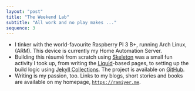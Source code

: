 ```yaml
---
layout: "post"
title: "The Weekend Lab"
subtitle: "All work and no play makes ..."
sequence: 3
---
```


- I tinker with the world-favourite Raspberry PI 3 B+, running Arch Linux, (<span class='small-caps'>ARM</span>). This device is currently my Home Automation Server.
- Building this résumé from scratch using [Skeleton](https://github.com/bradfordlynch/Skeleton-framework-jekyll) was a small fun activity I took up, from writing the [Liquid](https://jekyllrb.com/docs/liquid/)-based pages, to setting up the build logic using [Jekyll Collections](https://jekyllrb.com/docs/collections/). The project is available on [GitHub](https://github.com/theramiyer/human-resume/).
- Writing is my passion, too. Links to my blogs, short stories and books are available on my homepage, [`https://ramiyer.me`](https://ramiyer.me).
